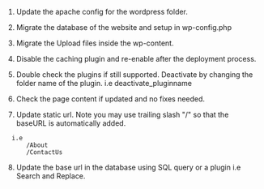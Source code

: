 1. Update the apache config for the wordpress folder.

2. Migrate the database of the website and setup in wp-config.php

3. Migrate the Upload files inside the wp-content.

4. Disable the caching plugin and re-enable after the deployment process.

5. Double check the plugins if still supported. Deactivate by changing the folder name of the plugin. i.e deactivate_pluginname



6. Check the page content if updated and no fixes needed.

7. Update static url. Note you may use trailing slash "/" so that the baseURL is automatically added.
```
  i.e 
      /About
      /ContactUs
```
8. Update the base url in the database using SQL query or a plugin i.e Search and Replace.

